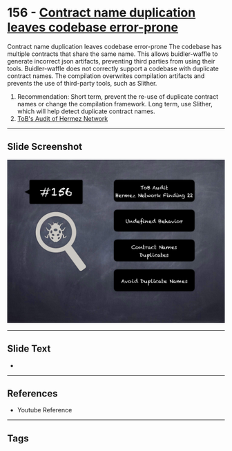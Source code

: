 
# 156 - [Contract name duplication leaves codebase error-prone](./Contract%20name%20duplication%20leaves%20codebase%20error-prone.md)

Contract name duplication leaves codebase error-prone The codebase has multiple contracts that share the same name. This allows buidler-waffle to generate incorrect json artifacts, preventing third parties from using their tools. Buidler-waffle does not correctly support a codebase with duplicate contract names. The compilation overwrites compilation artifacts and prevents the use of third-party tools, such as Slither.


1. Recommendation: Short term, prevent the re-use of duplicate contract names or change the compilation framework. Long term, use Slither, which will help detect duplicate contract names.
2. [ToB's Audit of Hermez Network](https://github.com/trailofbits/publications/blob/master/reviews/hermez.pdf)


___
## Slide Screenshot
![156.png](../../images/8.%20Audit%20Findings%20201/156.png)
___
## Slide Text
- 
___
## References
- Youtube Reference
___
## Tags
